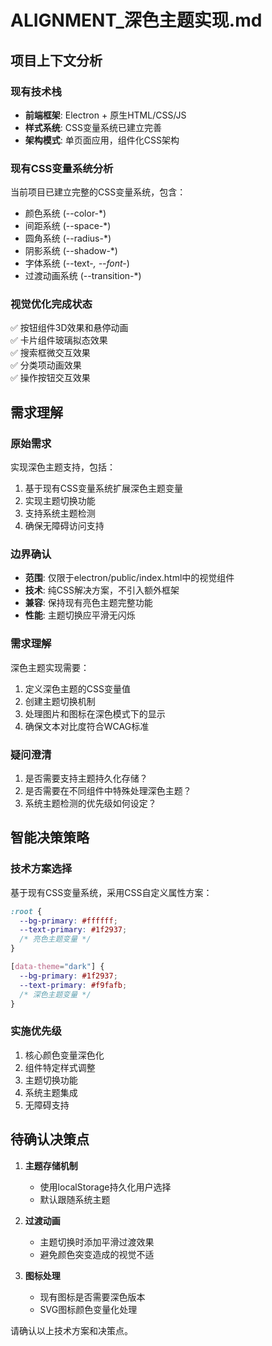 # ALIGNMENT_深色主题实现.md

## 项目上下文分析

### 现有技术栈
- **前端框架**: Electron + 原生HTML/CSS/JS
- **样式系统**: CSS变量系统已建立完善
- **架构模式**: 单页面应用，组件化CSS架构

### 现有CSS变量系统分析
当前项目已建立完整的CSS变量系统，包含：
- 颜色系统 (--color-*)
- 间距系统 (--space-*)
- 圆角系统 (--radius-*)
- 阴影系统 (--shadow-*)
- 字体系统 (--text-*, --font-*)
- 过渡动画系统 (--transition-*)

### 视觉优化完成状态
✅ 按钮组件3D效果和悬停动画  
✅ 卡片组件玻璃拟态效果  
✅ 搜索框微交互效果  
✅ 分类项动画效果  
✅ 操作按钮交互效果  

## 需求理解

### 原始需求
实现深色主题支持，包括：
1. 基于现有CSS变量系统扩展深色主题变量
2. 实现主题切换功能
3. 支持系统主题检测
4. 确保无障碍访问支持

### 边界确认
- **范围**: 仅限于electron/public/index.html中的视觉组件
- **技术**: 纯CSS解决方案，不引入额外框架
- **兼容**: 保持现有亮色主题完整功能
- **性能**: 主题切换应平滑无闪烁

### 需求理解
深色主题实现需要：
1. 定义深色主题的CSS变量值
2. 创建主题切换机制
3. 处理图片和图标在深色模式下的显示
4. 确保文本对比度符合WCAG标准

### 疑问澄清
1. 是否需要支持主题持久化存储？
2. 是否需要在不同组件中特殊处理深色主题？
3. 系统主题检测的优先级如何设定？

## 智能决策策略

### 技术方案选择
基于现有CSS变量系统，采用CSS自定义属性方案：
```css
:root {
  --bg-primary: #ffffff;
  --text-primary: #1f2937;
  /* 亮色主题变量 */
}

[data-theme="dark"] {
  --bg-primary: #1f2937;
  --text-primary: #f9fafb;
  /* 深色主题变量 */
}
```

### 实施优先级
1. 核心颜色变量深色化
2. 组件特定样式调整
3. 主题切换功能
4. 系统主题集成
5. 无障碍支持

## 待确认决策点

1. **主题存储机制**
   - 使用localStorage持久化用户选择
   - 默认跟随系统主题

2. **过渡动画**
   - 主题切换时添加平滑过渡效果
   - 避免颜色突变造成的视觉不适

3. **图标处理**
   - 现有图标是否需要深色版本
   - SVG图标颜色变量化处理

请确认以上技术方案和决策点。